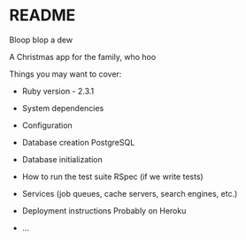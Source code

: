 # README

Bloop blop a dew

A Christmas app for the family, who hoo

Things you may want to cover:

* Ruby version - 2.3.1

* System dependencies

* Configuration

* Database creation
  PostgreSQL

* Database initialization

* How to run the test suite
  RSpec (if we write tests)

* Services (job queues, cache servers, search engines, etc.)

* Deployment instructions
  Probably on Heroku
* ...
